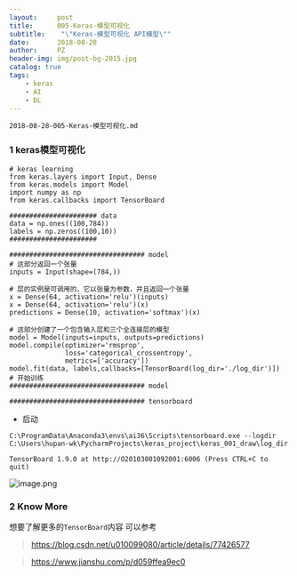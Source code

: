```yaml
---
layout:     post
title:      005-Keras-模型可视化
subtitle:    "\"Keras-模型可视化 API模型\""
date:       2018-08-28
author:     PZ
header-img: img/post-bg-2015.jpg
catalog: true
tags:
    - keras
    - AI
    - DL
---
```


```
2018-08-28-005-Keras-模型可视化.md
```

### 1 keras模型可视化

```
# keras learning
from keras.layers import Input, Dense
from keras.models import Model
import numpy as np
from keras.callbacks import TensorBoard

###################### data
data = np.ones((100,784))
labels = np.zeros((100,10))
######################

################################## model
# 这部分返回一个张量
inputs = Input(shape=(784,))

# 层的实例是可调用的，它以张量为参数，并且返回一个张量
x = Dense(64, activation='relu')(inputs)
x = Dense(64, activation='relu')(x)
predictions = Dense(10, activation='softmax')(x)

# 这部分创建了一个包含输入层和三个全连接层的模型
model = Model(inputs=inputs, outputs=predictions)
model.compile(optimizer='rmsprop',
              loss='categorical_crossentropy',
              metrics=['accuracy'])
model.fit(data, labels,callbacks=[TensorBoard(log_dir='./log_dir')])  # 开始训练
################################## model

################################## tensorboard

```

- 启动

```
C:\ProgramData\Anaconda3\envs\ai36\Scripts\tensorboard.exe --logdir C:\Users\hupan-wk\PycharmProjects\keras_project\keras_001_draw\log_dir

TensorBoard 1.9.0 at http://O20103001092001:6006 (Press CTRL+C to quit)
```

![image.png](https://upload-images.jianshu.io/upload_images/10357485-4fd98eb9bc0f0f57.png?imageMogr2/auto-orient/strip%7CimageView2/2/w/1240)



### 2 Know More

想要了解更多的`TensorBoard`内容 可以参考

> https://blog.csdn.net/u010099080/article/details/77426577

> https://www.jianshu.com/p/d059ffea9ec0
